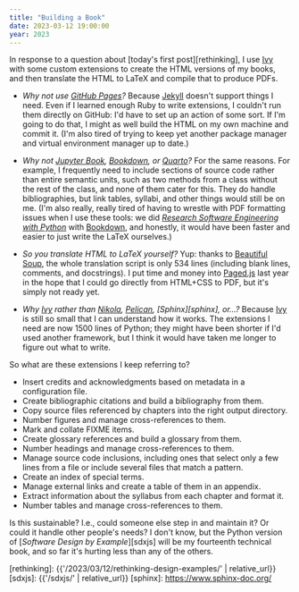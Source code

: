 ```yaml
---
title: "Building a Book"
date: 2023-03-12 19:00:00
year: 2023
---
```


In response to a question about [today's first post][rethinking],
I use [Ivy][ivy] with some custom extensions to create the HTML versions of my books,
and then translate the HTML to LaTeX and compile that to produce PDFs.

-   *Why not use [GitHub Pages][ghp]?*
    Because [Jekyll][jekyll] doesn't support things I need.
    Even if I learned enough Ruby to write extensions,
    I couldn't run them directly on GitHub:
    I'd have to set up an action of some sort.
    If I'm going to do that,
    I might as well build the HTML on my own machine and commit it.
    (I'm also tired of trying to keep yet another package manager and virtual environment manager up to date.)

-   *Why not [Jupyter Book][jb], [Bookdown][bookdown], or [Quarto][quarto]?*
    For the same reasons.
    For example, I frequently need to include sections of source code rather than entire semantic units,
    such as two methods from a class without the rest of the class,
    and none of them cater for this.
    They do handle bibliographies,
    but link tables, syllabi, and other things would still be on me.
    (I'm also really, really tired of having to wrestle with PDF formatting issues
    when I use these tools:
    we did [*Research Software Engineering with Python*][py-rse] with [Bookdown][bookdown],
    and honestly, it would have been faster and easier to just write the LaTeX ourselves.)

-   *So you translate HTML to LaTeX yourself?*
    Yup:
    thanks to [Beautiful Soup][bs],
    the whole translation script is only 534 lines (including blank lines, comments, and docstrings).
    I put time and money into [Paged.js][paged] last year in the hope that I could go directly from HTML+CSS to PDF,
    but it's simply not ready yet.

-   *Why [Ivy][ivy] rather than [Nikola][nikola], [Pelican][pelican], [Sphinx][sphinx], or…?*
    Because [Ivy][ivy] is still so small that I can understand how it works.
    The extensions I need are now 1500 lines of Python;
    they might have been shorter if I'd used another framework,
    but I think it would have taken me longer to figure out what to write.

So what are these extensions I keep referring to?

-   Insert credits and acknowledgments based on metadata in a configuration file.
-   Create bibliographic citations and build a bibliography from them.
-   Copy source files referenced by chapters into the right output directory.
-   Number figures and manage cross-references to them.
-   Mark and collate FIXME items.
-   Create glossary references and build a glossary from them.
-   Number headings and manage cross-references to them.
-   Manage source code inclusions,
    including ones that select only a few lines from a file
    or include several files that match a pattern.
-   Create an index of special terms.
-   Manage external links and create a table of them in an appendix.
-   Extract information about the syllabus from each chapter and format it.
-   Number tables and manage cross-references to them.

Is this sustainable?
I.e., could someone else step in and maintain it?
Or could it handle other people's needs?
I don't know,
but the Python version of [*Software Design by Example*][sdxjs]
will be my fourteenth technical book,
and so far it's hurting less than any of the others.

[bookdown]: https://bookdown.org/
[bs]: https://beautiful-soup-4.readthedocs.io/
[ghp]: https://pages.github.com/
[ivy]: https://www.dmulholl.com/docs/ivy/main/
[jb]: https://jupyterbook.org/
[jekyll]: https://jekyllrb.com/
[nikola]: https://www.getnikola.com/
[paged]: https://pagedjs.org/
[pelican]: https://getpelican.com/
[py-rse]: https://merely-useful.tech/py-rse/
[quarto]: https://quarto.org/docs/books/
[rethinking]: {{'/2023/03/12/rethinking-design-examples/' | relative_url}}
[sdxjs]: {{'/sdxjs/' | relative_url}}
[sphinx]: https://www.sphinx-doc.org/
